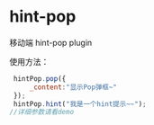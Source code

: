 # hint-pop
移动端 hint-pop plugin  

使用方法：  
```javascript
 hintPop.pop({
     _content:"显示Pop弹框~"
 });
 hintPop.hint("我是一个hint提示~~");  
//详细参数请看demo
